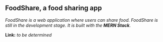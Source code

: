 ## FoodShare, a food sharing app 
*FoodShare is a web application where users can share food. FoodShare is still in the development stage. It is built with the **MERN Stack**.*

**Link:** *to be determined* 

